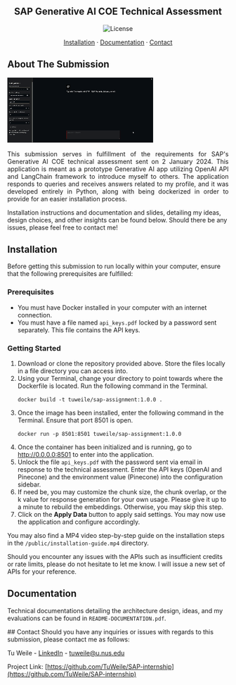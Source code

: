 <a name="readme-top"></a>

<div align="center">
<h2>SAP Generative AI COE Technical Assessment</h2>

![License](https://img.shields.io/badge/License-BSD_3--Clause-blue.svg)

<a href="#installation">Installation</a> · <a href="#documentation">Documentation</a> · <a href="#contact">Contact</a>
</div>

<!-- ABOUT THE PROJECT -->
## About The Submission
![Public demonstration GIF display of SAP technical assessment submission](public/demo_for_github.gif)

<p style="text-align: justify;">
This submission serves in fulfillment of the requirements for SAP's Generative AI COE technical assessment sent on 2 
January 2024. This application is meant as a prototype Generative AI app utilizing OpenAI API and LangChain framework 
to introduce myself to others. The application responds to queries and receives answers related to my profile, and it
was developed entirely in Python, along with being dockerized in order to provide for an easier installation process.

Installation instructions and documentation and slides, detailing my ideas, design choices, and other insights can be 
found below. Should there be any issues, please feel free to contact me!


<!-- INSTALLATION -->
## Installation
Before getting this submission to run locally within your computer, ensure that the following prerequisites are 
fulfilled:
### Prerequisites
* You must have Docker installed in your computer with an internet connection.
* You must have a file named `api_keys.pdf` locked by a password sent separately. This file contains the API keys.

### Getting Started
1. Download or clone the repository provided above. Store the files locally in a file directory you can access into.
2. Using your Terminal, change your directory to point towards where the Dockerfile is located. Run the following 
command in the Terminal.
    ```shell
    docker build -t tuweile/sap-assignment:1.0.0 .
    ```
3. Once the image has been installed, enter the following command in the Terminal. Ensure that port 8501 is open.
    ```shell
    docker run -p 8501:8501 tuweile/sap-assignment:1.0.0
    ```
4. Once the container has been initialized and is running, go to http://0.0.0.0:8501 to enter into the application.
5. Unlock the file `api_keys.pdf` with the password sent via email in response to the technical assessment. Enter the
API keys (OpenAI and Pinecone) and the environment value (Pinecone) into the configuration sidebar. 
6. If need be, you may customize the chunk size, the chunk overlap, or the k value for response generation for your own
usage. Please give it up to a minute to rebuild the embeddings. Otherwise, you may skip this step.
7. Click on the <b>Apply Data</b> button to apply said settings. You may now use the application and configure 
accordingly.

You may also find a MP4 video step-by-step guide on the installation steps in the `/public/installation-guide.mp4` 
directory.

Should you encounter any issues with the APIs such as insufficient credits or rate limits, please do not hesitate to 
let me know. I will issue a new set of APIs for your reference.

<!-- DOCUMENTATION -->
## Documentation
Technical documentations detailing the architecture design, ideas, and my evaluations can be found in 
`README-DOCUMENTATION.pdf`.  
</p>
<!-- CONTACT -->
## Contact
Should you have any inquiries or issues with regards to this submission, please contact me as follows:

Tu Weile - [LinkedIn](https://www.linkedin.com/in/tuweile/) - tuweile@u.nus.edu

Project Link: [https://github.com/TuWeile/SAP-internship](https://github.com/TuWeile/SAP-internship)

[linkedin-url]:https://www.linkedin.com/in/tuweile/

